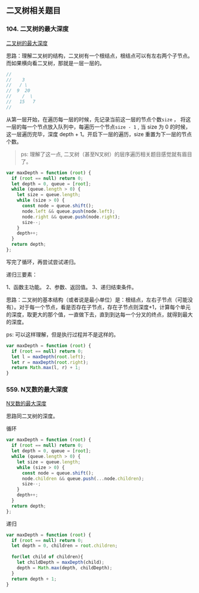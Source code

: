## 二叉树相关题目

### 104. 二叉树的最大深度

[二叉树的最大深度](https://leetcode.cn/problems/maximum-depth-of-binary-tree/submissions/)

思路：理解二叉树的结构，二叉树有一个根结点，根结点可以有左右两个子节点。 而如果横向看二叉树，那就是一层一层的。

```typescript
//
//    3
//   / \
//  9  20
//    /  \
//   15   7
//
```

从第一层开始，在遍历每一层的时候，先记录当前这一层的节点个数`size` ， 将这一层的每一个节点放入队列中，每遍历一个节点`size - 1` , 当 size 为 0 的时候， 这一层遍历完毕，深度 depth +
1。开启下一层的遍历，size 重置为下一层的节点个数。

> ps: 理解了这一点, 二叉树（甚至N叉树）的层序遍历相关题目感觉就有眉目了。

```typescript
var maxDepth = function (root) {
  if (root == null) return 0;
  let depth = 0, queue = [root];
  while (queue.length > 0) {
    let size = queue.length;
    while (size > 0) {
      const node = queue.shift();
      node.left && queue.push(node.left);
      node.right && queue.push(node.right);
      size--;
    }
    depth++;
  }
  return depth;
};
```

写完了循环，再尝试尝试递归。

递归三要素：

1、函数主功能。 2、参数、返回值。 3、递归结束条件。

思路：二叉树的基本结构（或者说是最小单位）是：根结点，左右子节点（可能没有）。对于每一个节点，看是否存在子节点，存在子节点则深度+1，计算每个单元的深度，取更大的那个值，一直做下去，直到到达每一个分叉的终点，就得到最大的深度。

ps: 可以这样理解，但是执行过程并不是这样的。

```typescript
var maxDepth = function (root) {
  if (root == null) return 0;
  let l = maxDepth(root.left);
  let r = maxDepth(root.right);
  return Math.max(l, r) + 1;
}
```

### 559. N叉数的最大深度

[N叉数的最大深度](https://leetcode.cn/problems/maximum-depth-of-n-ary-tree/)

思路同二叉树的深度。

循环
```typescript
var maxDepth = function (root) {
  if (root == null) return 0;
  let depth = 0, queue = [root];
  while (queue.length > 0) {
    let size = queue.length;
    while (size > 0) {
      const node = queue.shift();
      node.children && queue.push(...node.children);
      size--;
    }
    depth++;
  }
  return depth;
};
```

递归
```typescript
var maxDepth = function (root) {
  if (root == null) return 0;
  let depth = 0, children = root.children;
  
  for(let child of children){
    let childDepth = maxDepth(child);
    depth = Math.max(depth, childDepth);
  }
  return depth + 1;
}
```

